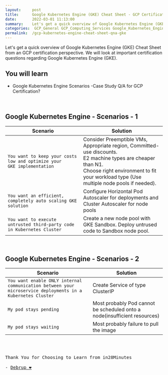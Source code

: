 ```yaml
---
layout:     post
title:      Google Kubernetes Engine (GKE) Cheat Sheet - GCP Certification Cheat Sheet
date:       2022-03-01 11:13:00
summary:    Let's get a quick overview of Google Kubernetes Engine (GKE) Cheat Sheet from an GCP certification perspective. We will look at important certification questions regarding Google Kubernetes Engine (GKE).
categories:  GCP_General GCP_Computing_Services Google_Kubernetes_Engine Google_Cloud_Platform
permalink:  /gcp-kubernetes-engine-cheat-sheet-qna-gke
---
```

Let's get a quick overview of Google Kubernetes Engine (GKE) Cheat Sheet from an GCP certification perspective. We will look at important certification questions regarding Google Kubernetes Engine (GKE).

## You will learn

- Google Kubernetes Engine Scenarios -Case Study Q/A for GCP Certification?


<BR/>

## Google Kubernetes Engine - Scenarios - 1

| Scenario                                                                    | Solution                                                                                                                                                                                                           |
|-----------------------------------------------------------------------------|--------------------------------------------------------------------------------------------------------------------------------------------------------------------------------------------------------------------|
| `You want to keep your costs low and optimize your`<br>`GKE implementation` | Consider Preemptible VMs, Appropriate region, Committed-use discounts.<br>E2 machine types are cheaper than N1.<br>Choose right environment to fit your workload type (Use multiple node pools if needed). |
| `You want an efficient, completely auto scaling GKE solution`                 | Configure Horizontal Pod Autoscaler for deployments and Cluster Autoscaler for node pools                                                                                                                          |
| `You want to execute untrusted third-party code in Kubernetes Cluster`        | Create a new node pool with GKE Sandbox. Deploy untrused code to Sandbox node pool.                                                                                                                                |

<BR/>

## Google Kubernetes Engine - Scenarios - 2

| Scenario                                                                                                  | Solution                                                                  |
|-----------------------------------------------------------------------------------------------------------|---------------------------------------------------------------------------|
| `You want enable ONLY internal communication between your microservice deployments in a Kubernetes Cluster` | Create Service of type ClusterIP                                          |
| `My pod stays pending`                                                                                      | Most probably Pod cannot be scheduled onto a node(insufficient resources) |
| `My pod stays waiting`                                                                                      | Most probably failure to pull the image                                   |






<BR/>
<BR/>

<pre>
Thank You for Choosing to Learn from in28Minutes

- <a href="https://www.linkedin.com/in/debrup-365/">Debrup ❤️</a>
</pre>
